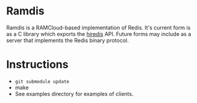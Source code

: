 Ramdis
======
Ramdis is a RAMCloud-based implementation of Redis. It's current form is as a C
library which exports the [hiredis](https://github.com/redis/hiredis) API.
Future forms may include as a server that implements the Redis binary protocol.

# Instructions
* `git submodule update`
* make
* See examples directory for examples of clients.
